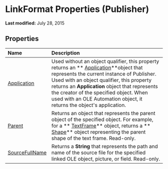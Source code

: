 
# LinkFormat Properties (Publisher)

 **Last modified:** July 28, 2015


## Properties



|**Name**|**Description**|
|:-----|:-----|
| [Application](36f7d150-9777-f4d2-f077-867a8dc0ef42.md)|Used without an object qualifier, this property returns an  ** [Application](acfc7efb-e6a5-a89a-3aee-3cb4af2f3508.md)**object that represents the current instance of Publisher. Used with an object qualifier, this property returns an  **Application** object that represents the creator of the specified object. When used with an OLE Automation object, it returns the object's application.|
| [Parent](634b98bf-0383-3656-b1cc-452b4fd11f80.md)|Returns an object that represents the parent object of the specified object. For example, for a  ** [TextFrame](95e88f5a-b3dc-272e-7c1d-5282c97ae11e.md)** object, returns a ** [Shape](666cb7f0-62a8-f419-9838-007ef29506ee.md)** object representing the parent shape of the text frame. Read-only.|
| [SourceFullName](a83aad48-ce27-6fe7-d26b-f00bec42e614.md)|Returns a  **String** that represents the path and name of the source file for the specified linked OLE object, picture, or field. Read-only.|
